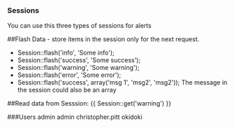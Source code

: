 ### Sessions
You can use this three types of sessions for alerts

##Flash Data - store items in the session only for the next request. 

* Session::flash('info', 'Some info');
* Session::flash('success', 'Some success');
* Session::flash('warning', 'Some warning');
* Session::flash('error', 'Some error');
* Session::flash('success', array('msg 1', 'msg2', 'msg2'));
The message in the session could also be an array

##Read data from Sesssion:
{{ Session::get('warning') }}


###Users
admin admin
christopher.pitt okidoki

